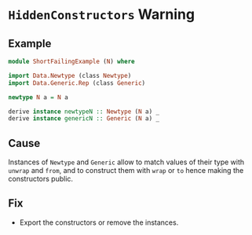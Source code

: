 # `HiddenConstructors` Warning

## Example

```purescript
module ShortFailingExample (N) where

import Data.Newtype (class Newtype)
import Data.Generic.Rep (class Generic)

newtype N a = N a

derive instance newtypeN :: Newtype (N a) _
derive instance genericN :: Generic (N a) _
```

## Cause

Instances of `Newtype` and `Generic` allow to match values of their type with `unwrap` and `from`, and to construct them with `wrap` or `to` hence making the constructors public.

## Fix

- Export the constructors or remove the instances.
